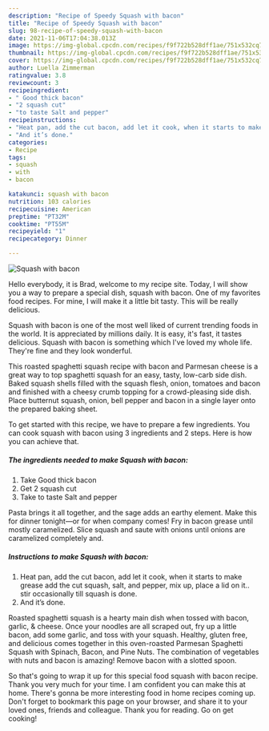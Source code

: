 ```yaml
---
description: "Recipe of Speedy Squash with bacon"
title: "Recipe of Speedy Squash with bacon"
slug: 98-recipe-of-speedy-squash-with-bacon
date: 2021-11-06T17:04:38.013Z
image: https://img-global.cpcdn.com/recipes/f9f722b528dff1ae/751x532cq70/squash-with-bacon-recipe-main-photo.jpg
thumbnail: https://img-global.cpcdn.com/recipes/f9f722b528dff1ae/751x532cq70/squash-with-bacon-recipe-main-photo.jpg
cover: https://img-global.cpcdn.com/recipes/f9f722b528dff1ae/751x532cq70/squash-with-bacon-recipe-main-photo.jpg
author: Luella Zimmerman
ratingvalue: 3.8
reviewcount: 3
recipeingredient:
- " Good thick bacon"
- "2 squash cut"
- "to taste Salt and pepper"
recipeinstructions:
- "Heat pan, add the cut bacon, add let it cook, when it starts to make grease add the cut squash, salt, and pepper, mix up, place a lid on it.. stir occasionally till squash is done."
- "And it’s done."
categories:
- Recipe
tags:
- squash
- with
- bacon

katakunci: squash with bacon 
nutrition: 103 calories
recipecuisine: American
preptime: "PT32M"
cooktime: "PT55M"
recipeyield: "1"
recipecategory: Dinner

---
```



![Squash with bacon](https://img-global.cpcdn.com/recipes/f9f722b528dff1ae/751x532cq70/squash-with-bacon-recipe-main-photo.jpg)

Hello everybody, it is Brad, welcome to my recipe site. Today, I will show you a way to prepare a special dish, squash with bacon. One of my favorites food recipes. For mine, I will make it a little bit tasty. This will be really delicious.

Squash with bacon is one of the most well liked of current trending foods in the world. It is appreciated by millions daily. It is easy, it's fast, it tastes delicious. Squash with bacon is something which I've loved my whole life. They're fine and they look wonderful.

This roasted spaghetti squash recipe with bacon and Parmesan cheese is a great way to top spaghetti squash for an easy, tasty, low-carb side dish. Baked squash shells filled with the squash flesh, onion, tomatoes and bacon and finished with a cheesy crumb topping for a crowd-pleasing side dish. Place butternut squash, onion, bell pepper and bacon in a single layer onto the prepared baking sheet.


To get started with this recipe, we have to prepare a few ingredients. You can cook squash with bacon using 3 ingredients and 2 steps. Here is how you can achieve that.

<!--inarticleads1-->

##### The ingredients needed to make Squash with bacon:

1. Take  Good thick bacon
1. Get 2 squash cut
1. Take to taste Salt and pepper


Pasta brings it all together, and the sage adds an earthy element. Make this for dinner tonight—or for when company comes! Fry in bacon grease until mostly caramelized. Slice squash and saute with onions until onions are caramelized completely and. 

<!--inarticleads2-->

##### Instructions to make Squash with bacon:

1. Heat pan, add the cut bacon, add let it cook, when it starts to make grease add the cut squash, salt, and pepper, mix up, place a lid on it.. stir occasionally till squash is done.
1. And it’s done.


Roasted spaghetti squash is a hearty main dish when tossed with bacon, garlic, & cheese. Once your noodles are all scraped out, fry up a little bacon, add some garlic, and toss with your squash. Healthy, gluten free, and delicious comes together in this oven-roasted Parmesan Spaghetti Squash with Spinach, Bacon, and Pine Nuts. The combination of vegetables with nuts and bacon is amazing! Remove bacon with a slotted spoon. 

So that's going to wrap it up for this special food squash with bacon recipe. Thank you very much for your time. I am confident you can make this at home. There's gonna be more interesting food in home recipes coming up. Don't forget to bookmark this page on your browser, and share it to your loved ones, friends and colleague. Thank you for reading. Go on get cooking!
